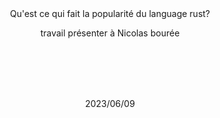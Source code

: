 <div style="display: flex; justify-content: center; align-items: center; height: 100vh;">
    <div>
        <p style="text-align: center;">Qu'est ce qui fait la popularité du language rust?
        </p>
        <p style="text-align: center;">
            travail présenter à Nicolas bourée
        </p>
        </br></br></br></br>
        <p style="text-align: center;">
            2023/06/09
        </p>
    </div>
</div>



===